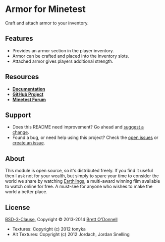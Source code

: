 # Armor for Minetest

Craft and attach armor to your inventory.


## Features

- Provides an armor section in the player inventory.
- Armor can be crafted and placed into the inventory slots.
- Attached armor gives players additional strength.


## Resources

- **[Documentation](http://cornernote.github.io/minetest-armor)**
- **[GitHub Project](https://github.com/cornernote/minetest-armor)**
- **[Minetest Forum](http://minetest.net/forum/viewtopic.php?id=3099)**

## Support

- Does this README need improvement?  Go ahead and [suggest a change](https://github.com/cornernote/minetest-armor/edit/master/README.md).
- Found a bug, or need help using this project?  Check the [open issues](https://github.com/cornernote/minetest-armor/issues) or [create an issue](https://github.com/cornernote/minetest-armor/issues/new).


## About

This module is open source, so it's distributed freely. If you find it useful then I ask not for your wealth, but simply to spare your time to consider the world we share by watching [Earthlings](http://earthlings.com/), a multi-award winning film available to watch online for free. A must-see for anyone who wishes to make the world a better place.


## License

[BSD-3-Clause](https://raw.github.com/cornernote/minetest-armor/master/LICENSE), Copyright © 2013-2014 [Brett O'Donnell](http://cornernote.github.io/)

- Textures: Copyright (c) 2012 tonyka
- Alt Textures: Copyright (c) 2012 Jordach, Jordan Snelling
